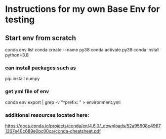 # Instructions for my own Base Env for testing

## Start env from scratch 

conda env list
conda create --name py38
conda activate py38
conda install python=3.8
### can install packages such as 
pip install numpy

### get yml file of env
conda env export | grep -v "^prefix: " > environment.yml

### additional resources located here:

https://docs.conda.io/projects/conda/en/4.6.0/_downloads/52a95608c49671267e40c689e0bc00ca/conda-cheatsheet.pdf

